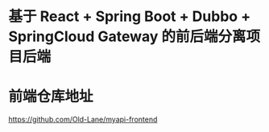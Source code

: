 # 基于 React + Spring Boot + Dubbo + SpringCloud Gateway 的前后端分离项目后端

# 前端仓库地址
https://github.com/Old-Lane/myapi-frontend
